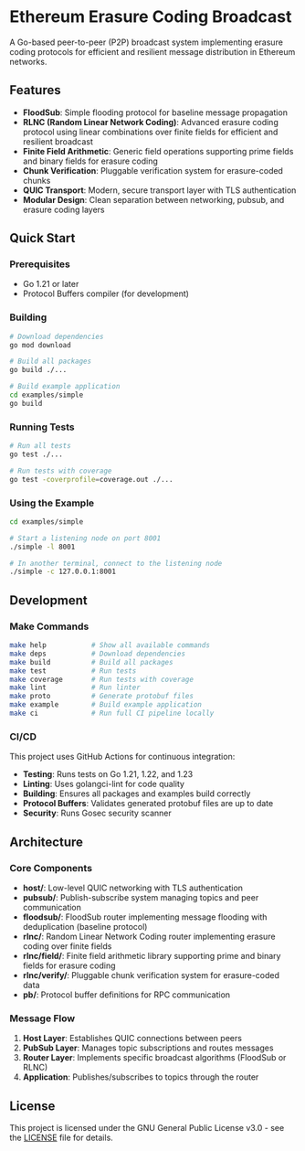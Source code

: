 # Ethereum Erasure Coding Broadcast

A Go-based peer-to-peer (P2P) broadcast system implementing erasure coding protocols for efficient and resilient message distribution in Ethereum networks.

## Features

- **FloodSub**: Simple flooding protocol for baseline message propagation
- **RLNC (Random Linear Network Coding)**: Advanced erasure coding protocol using linear combinations over finite fields for efficient and resilient broadcast
- **Finite Field Arithmetic**: Generic field operations supporting prime fields and binary fields for erasure coding
- **Chunk Verification**: Pluggable verification system for erasure-coded chunks
- **QUIC Transport**: Modern, secure transport layer with TLS authentication
- **Modular Design**: Clean separation between networking, pubsub, and erasure coding layers

## Quick Start

### Prerequisites

- Go 1.21 or later
- Protocol Buffers compiler (for development)

### Building

```bash
# Download dependencies
go mod download

# Build all packages
go build ./...

# Build example application
cd examples/simple
go build
```

### Running Tests

```bash
# Run all tests
go test ./...

# Run tests with coverage
go test -coverprofile=coverage.out ./...
```

### Using the Example

```bash
cd examples/simple

# Start a listening node on port 8001
./simple -l 8001

# In another terminal, connect to the listening node
./simple -c 127.0.0.1:8001
```

## Development

### Make Commands

```bash
make help           # Show all available commands
make deps           # Download dependencies
make build          # Build all packages
make test           # Run tests
make coverage       # Run tests with coverage
make lint           # Run linter
make proto          # Generate protobuf files
make example        # Build example application
make ci             # Run full CI pipeline locally
```

### CI/CD

This project uses GitHub Actions for continuous integration:

- **Testing**: Runs tests on Go 1.21, 1.22, and 1.23
- **Linting**: Uses golangci-lint for code quality
- **Building**: Ensures all packages and examples build correctly
- **Protocol Buffers**: Validates generated protobuf files are up to date
- **Security**: Runs Gosec security scanner

## Architecture

### Core Components

- **host/**: Low-level QUIC networking with TLS authentication
- **pubsub/**: Publish-subscribe system managing topics and peer communication
- **floodsub/**: FloodSub router implementing message flooding with deduplication (baseline protocol)
- **rlnc/**: Random Linear Network Coding router implementing erasure coding over finite fields
- **rlnc/field/**: Finite field arithmetic library supporting prime and binary fields for erasure coding
- **rlnc/verify/**: Pluggable chunk verification system for erasure-coded data
- **pb/**: Protocol buffer definitions for RPC communication

### Message Flow

1. **Host Layer**: Establishes QUIC connections between peers
2. **PubSub Layer**: Manages topic subscriptions and routes messages
3. **Router Layer**: Implements specific broadcast algorithms (FloodSub or RLNC)
4. **Application**: Publishes/subscribes to topics through the router

## License

This project is licensed under the GNU General Public License v3.0 - see the [LICENSE](LICENSE) file for details.
